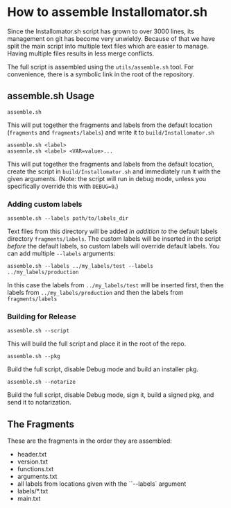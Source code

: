 # How to assemble Installomator.sh

Since the Installomator.sh script has grown to over 3000 lines, its management on git has become very unwieldy. Because of that we have split the main script into multiple text files which are easier to manage. Having multiple files results in less merge conflicts.

The full script is assembled using the `utils/assemble.sh` tool. For convenience, there is a symbolic link in the root of the repository.

## assemble.sh Usage

```
assemble.sh
```

This will put together the fragments and labels from the default location (`fragments` and `fragments/labels`) and write it to `build/Installomator.sh`

```
assemble.sh <label>
assemnle.sh <label> <VAR=value>...
```

This will put together the fragments and labels from the default location, create the script in `build/Installomator.sh` and immediately run it with the given arguments. (Note: the script will run in debug mode, unless you specifically override this with `DEBUG=0`.)

### Adding custom labels

```
assemble.sh --labels path/to/labels_dir
```

Text files from this directory will be added _in addition to_ the default labels directory `fragments/labels`. The custom labels will be inserted in the script _before_ the default labels, so custom labels will override default labels. You can add multiple `--labels` arguments:

```
assemble.sh --labels ../my_labels/test --labels ../my_labels/production
```

In this case the labels from `../my_labels/test` will be inserted first, then the labels from `../my_labels/production`  and then the labels from `fragments/labels`

### Building for Release

```
assemble.sh --script
```

This will build the full script and place it in the root of the repo.

```
assemble.sh --pkg
```

Build the full script, disable Debug mode and build an installer pkg.

```
assemble.sh --notarize 
```

Build the full script, disable Debug mode, sign it, build a signed pkg, and send it to notarization.

## The Fragments

These are the fragments in the order they are assembled:

- header.txt
- version.txt
- functions.txt
- arguments.txt
- all labels from locations given with the ``--labels` argument
- labels/*.txt
- main.txt

